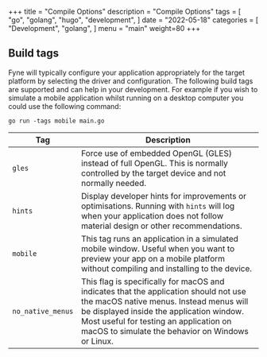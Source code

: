+++
title = "Compile Options"
description = "Compile Options"
tags = [
    "go",
    "golang",
    "hugo",
    "development",
]
date = "2022-05-18"
categories = [
    "Development",
    "golang",
]
menu = "main"
weight=80
+++

## Build tags

Fyne will typically configure your application appropriately for the target platform by selecting the driver and configuration. The following build tags are supported and can help in your development. For example if you wish to simulate a mobile application whilst running on a desktop computer you could use the following command:

	go run -tags mobile main.go


| Tag               | Description                                                                                                                                                                                                                                                                |
| ----------------- | -------------------------------------------------------------------------------------------------------------------------------------------------------------------------------------------------------------------------------------------------------------------------- |
| `gles`            | Force use of embedded OpenGL (GLES) instead of full OpenGL. This is normally controlled by the target device and not normally needed.                                                                                                                                      |
| `hints`           | Display developer hints for improvements or optimisations. Running with `hints` will log when your application does not follow material design or other recommendations.                                                                                                   |
| `mobile`          | This tag runs an application in a simulated mobile window. Useful when you want to preview your app on a mobile platform without compiling and installing to the device.                                                                                                   |
| `no_native_menus` | This flag is specifically for macOS and indicates that the application should not use the macOS native menus. Instead menus will be displayed inside the application window. Most useful for testing an application on macOS to simulate the behavior on Windows or Linux. |
